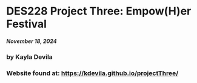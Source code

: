 # DES228 Project Three: Empow(H)er Festival
##### November 18, 2024 ######
### by Kayla Devila ###
### Website found at: https://kdevila.github.io/projectThree/ ###
 
